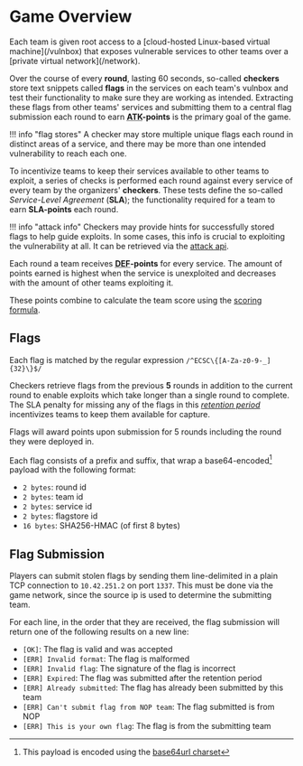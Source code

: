 # Game Overview

<span class=hltext>
Each team is given root access to a [cloud-hosted Linux-based virtual machine](/vulnbox)
that exposes vulnerable services to other teams over a [private virtual network](/network).
</span>

Over the course of every **round**, lasting 60 seconds, so-called **checkers**
store text snippets called **flags** in the services on each team's vulnbox
and test their functionality to make sure they are working as intended.
Extracting these flags from other teams' services and submitting them to a
central flag submission each round to earn <b><abbr title="Attack">ATK</abbr>-points</b>
is the primary goal of the game.

!!! info "flag stores"
    A checker may store multiple unique flags each round in distinct areas of
    a service, and there may be more than one intended vulnerability to reach each one.

To incentivize teams to keep their services available to other teams to exploit,
a series of checks is performed each round against every service of every team
by the organizers' **checkers**. These tests define the so-called *Service-Level
Agreement* (**SLA**); the functionality required for a team to earn
**SLA-points** each round.

!!! info "attack info"
    Checkers may provide hints for successfully stored flags to help guide
    exploits.
    In some cases, this info is crucial to exploiting the vulnerability at all.
    It can be retrieved via the [attack api](/api).

Each round a team receives <b><abbr title="Defense">DEF</abbr>-points</b> for 
every service. The amount of points earned is highest when the service is
unexploited and decreases with the amount of other teams exploiting it.

These points combine to calculate the team score using the
[scoring formula](scoring.md).

## Flags

<span class=hltext>Each flag is matched by the regular expression `/^ECSC\{[A-Za-z0-9-_]{32}\}$/`</span>

<span class=hltext>Checkers retrieve flags from the previous **5** rounds in addition to the current round</span>
to enable exploits which take longer than a single round to complete.
The SLA penalty for missing any of the flags in this [*retention period*](/scoring)
incentivizes teams to keep them available for capture.

<span class=hltext>Flags will award points upon submission for 5 rounds
including the round they were deployed in.</span>

Each flag consists of a prefix and suffix, that wrap a base64-encoded[^1] payload with the following format:

- `2 bytes`: round id
- `2 bytes`: team id
- `2 bytes`: service id
- `2 bytes`: flagstore id
- `16 bytes`: SHA256-HMAC (of first 8 bytes)

[^1]: This payload is encoded using the [base64url charset](https://en.wikipedia.org/wiki/Base64#Implementations_and_history)

## Flag Submission

Players can submit stolen flags by sending them line-delimited in a plain TCP
connection to `10.42.251.2` on port `1337`. This must be done via the game
network, since the source ip is used to determine the submitting team.

For each line, in the order that they are received, the flag submission will
return one of the following results on a new line:

- `[OK]`: The flag is valid and was accepted
- `[ERR] Invalid format`: The flag is malformed
- `[ERR] Invalid flag`: The signature of the flag is incorrect
- `[ERR] Expired`: The flag was submitted after the retention period
- `[ERR] Already submitted`: The flag has already been submitted by this team
- `[ERR] Can't submit flag from NOP team`: The flag submitted is from NOP
- `[ERR] This is your own flag`: The flag is from the submitting team

